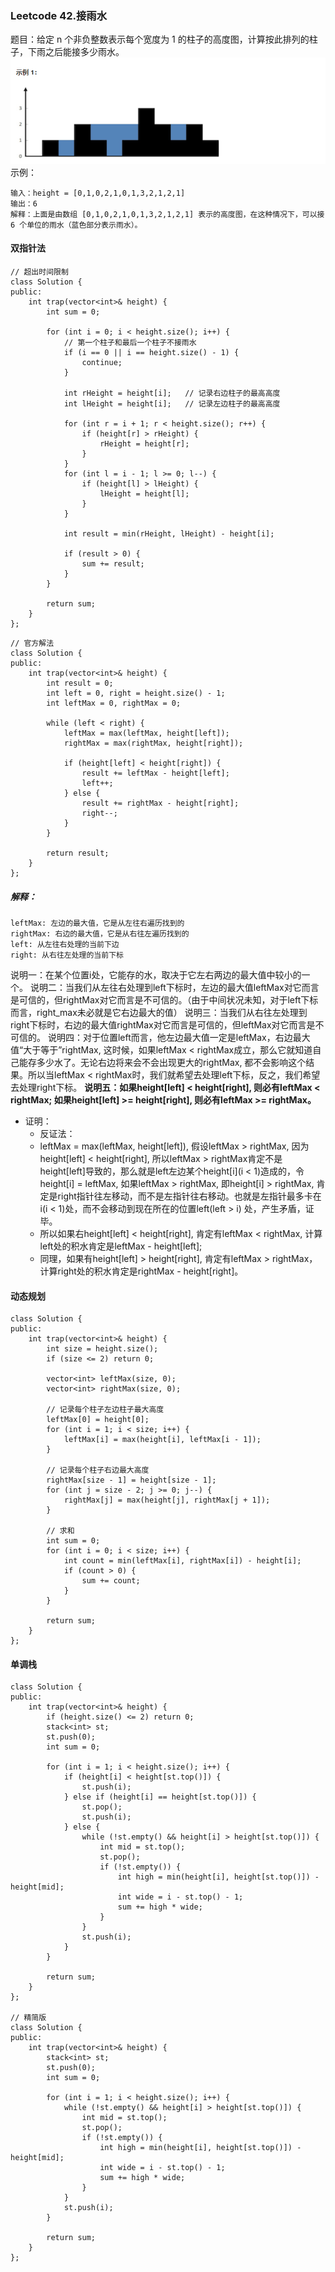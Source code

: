 ### Leetcode 42.接雨水
题目：给定 n 个非负整数表示每个宽度为 1 的柱子的高度图，计算按此排列的柱子，下雨之后能接多少雨水。
![alt](https://github.com/OrdinarySoon/MyBlog/blob/master/07-%E6%8E%A5%E9%9B%A8%E6%B0%B4/jieyushui.png)
示例：
```
输入：height = [0,1,0,2,1,0,1,3,2,1,2,1]
输出：6
解释：上面是由数组 [0,1,0,2,1,0,1,3,2,1,2,1] 表示的高度图，在这种情况下，可以接 6 个单位的雨水（蓝色部分表示雨水）。 
```
#### 双指针法
```JavaScript{.line-numbers}
// 超出时间限制
class Solution {
public:
    int trap(vector<int>& height) {
        int sum = 0;

        for (int i = 0; i < height.size(); i++) {
            // 第一个柱子和最后一个柱子不接雨水
            if (i == 0 || i == height.size() - 1) {
                continue;
            }

            int rHeight = height[i];   // 记录右边柱子的最高高度
            int lHeight = height[i];   // 记录左边柱子的最高高度

            for (int r = i + 1; r < height.size(); r++) {
                if (height[r] > rHeight) {
                    rHeight = height[r];
                }
            }
            for (int l = i - 1; l >= 0; l--) {
                if (height[l] > lHeight) {
                    lHeight = height[l];
                }
            }

            int result = min(rHeight, lHeight) - height[i];

            if (result > 0) {
                sum += result;
            }
        }

        return sum;
    }
};
```

```JavaScript{.line-numbers}
// 官方解法
class Solution {
public:
    int trap(vector<int>& height) {
        int result = 0;
        int left = 0, right = height.size() - 1;
        int leftMax = 0, rightMax = 0;

        while (left < right) {
            leftMax = max(leftMax, height[left]);
            rightMax = max(rightMax, height[right]);

            if (height[left] < height[right]) {
                result += leftMax - height[left];
                left++;
            } else {
                result += rightMax - height[right];
                right--;
            }
        }

        return result;
    }
};
```
##### 解释：
```
leftMax: 左边的最大值，它是从左往右遍历找到的
rightMax: 右边的最大值，它是从右往左遍历找到的
left: 从左往右处理的当前下边
right: 从右往左处理的当前下标
```
说明一：在某个位置i处，它能存的水，取决于它左右两边的最大值中较小的一个。
说明二：当我们从左往右处理到left下标时，左边的最大值leftMax对它而言是可信的，但rightMax对它而言是不可信的。（由于中间状况未知，对于left下标而言，right_max未必就是它右边最大的值）
说明三：当我们从右往左处理到right下标时，右边的最大值rightMax对它而言是可信的，但leftMax对它而言是不可信的。
说明四：对于位置left而言，他左边最大值一定是leftMax，右边最大值“大于等于”rightMax, 这时候，如果leftMax < rightMax成立，那么它就知道自己能存多少水了。无论右边将来会不会出现更大的rightMax, 都不会影响这个结果。所以当leftMax < rightMax时，我们就希望去处理left下标，反之，我们希望去处理right下标。
**说明五：如果height[left] < height[right], 则必有leftMax < rightMax; 如果height[left] >= height[right], 则必有leftMax >= rightMax。**
- 证明：
    - 反证法：
    - leftMax = max(leftMax, height[left]), 假设leftMax > rightMax, 因为height[left] < height[right], 所以leftMax > rightMax肯定不是height[left]导致的，那么就是left左边某个height[i](i < 1)造成的，令height[i] = leftMax, 如果leftMax > rightMax, 即height[i] > rightMax, 肯定是right指针往左移动，而不是左指针往右移动。也就是左指针最多卡在i(i < 1)处，而不会移动到现在所在的位置left(left > i) 处，产生矛盾，证毕。
    - 所以如果右height[left] < height[right], 肯定有leftMax < rightMax, 计算left处的积水肯定是leftMax - height[left];
    - 同理，如果有height[left] > height[right], 肯定有leftMax > rightMax，计算right处的积水肯定是rightMax - height[right]。


#### 动态规划
```JavaScript{.line-numbers}
class Solution {
public:
    int trap(vector<int>& height) {
        int size = height.size();
        if (size <= 2) return 0;

        vector<int> leftMax(size, 0);
        vector<int> rightMax(size, 0);

        // 记录每个柱子左边柱子最大高度
        leftMax[0] = height[0];
        for (int i = 1; i < size; i++) {
            leftMax[i] = max(height[i], leftMax[i - 1]);
        }

        // 记录每个柱子右边最大高度
        rightMax[size - 1] = height[size - 1];
        for (int j = size - 2; j >= 0; j--) {
            rightMax[j] = max(height[j], rightMax[j + 1]);
        }

        // 求和
        int sum = 0;
        for (int i = 0; i < size; i++) {
            int count = min(leftMax[i], rightMax[i]) - height[i];
            if (count > 0) {
                sum += count;
            }
        }

        return sum;
    }
};
```

#### 单调栈
```JavaScript{.line-numbers}
class Solution {
public:
    int trap(vector<int>& height) {
        if (height.size() <= 2) return 0;
        stack<int> st;
        st.push(0);
        int sum = 0;

        for (int i = 1; i < height.size(); i++) {
            if (height[i] < height[st.top()]) {
                st.push(i);
            } else if (height[i] == height[st.top()]) {
                st.pop();
                st.push(i);
            } else {
                while (!st.empty() && height[i] > height[st.top()]) {
                    int mid = st.top();
                    st.pop();
                    if (!st.empty()) {
                        int high = min(height[i], height[st.top()]) - height[mid];
                        int wide = i - st.top() - 1;
                        sum += high * wide;
                    }
                }
                st.push(i);
            }
        }

        return sum;
    }
};

// 精简版
class Solution {
public:
    int trap(vector<int>& height) {
        stack<int> st;
        st.push(0);
        int sum = 0;

        for (int i = 1; i < height.size(); i++) {
            while (!st.empty() && height[i] > height[st.top()]) {
                int mid = st.top();
                st.pop();
                if (!st.empty()) {
                    int high = min(height[i], height[st.top()]) - height[mid];
                    int wide = i - st.top() - 1;
                    sum += high * wide;
                }
            }
            st.push(i);
        }

        return sum;
    }
};
```
